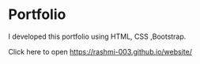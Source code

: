 # Portfolio
 I developed this portfolio using HTML, CSS ,Bootstrap. 
 
 Click here to open https://rashmi-003.github.io/website/
